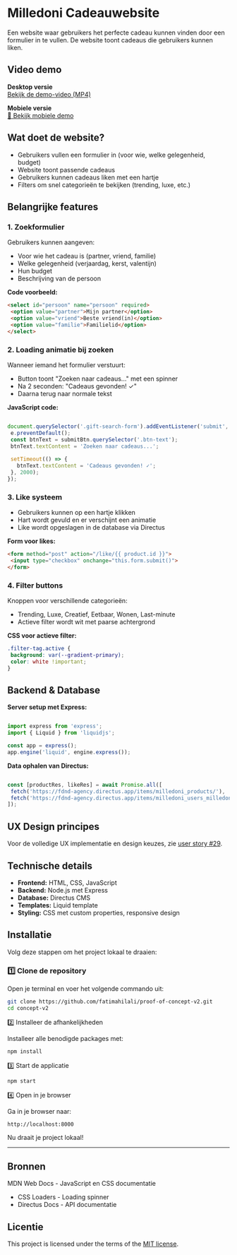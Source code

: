 # Milledoni  Cadeauwebsite

Een website waar gebruikers het perfecte cadeau kunnen vinden door een formulier in te vullen. De website toont cadeaus die gebruikers kunnen liken.

## Video demo

**Desktop versie**  
 [Bekijk de demo-video (MP4)](./public/assets/images/video.mp4)


**Mobiele versie**  
[📱 Bekijk mobiele demo](vid.mp4)

## Wat doet de website?

- Gebruikers vullen een formulier in (voor wie, welke gelegenheid, budget)
- Website toont passende cadeaus  
- Gebruikers kunnen cadeaus liken met een hartje
- Filters om snel categorieën te bekijken (trending, luxe, etc.)

## Belangrijke features

### 1. Zoekformulier

Gebruikers kunnen aangeven:

- Voor wie het cadeau is (partner, vriend, familie)
- Welke gelegenheid (verjaardag, kerst, valentijn)
- Hun budget
- Beschrijving van de persoon

**Code voorbeeld:**

```html
<select id="persoon" name="persoon" required>
 <option value="partner">Mijn partner</option>
 <option value="vriend">Beste vriend(in)</option>
 <option value="familie">Familielid</option>
</select>

```

### 2. Loading animatie bij zoeken

Wanneer iemand het formulier verstuurt:

- Button toont "Zoeken naar cadeaus..." met een spinner
- Na 2 seconden: "Cadeaus gevonden! ✓"
- Daarna terug naar normale tekst

**JavaScript code:**

```javascript

document.querySelector('.gift-search-form').addEventListener('submit', function(e) {
 e.preventDefault();
 const btnText = submitBtn.querySelector('.btn-text');
 btnText.textContent = 'Zoeken naar cadeaus...';
 
 setTimeout(() => {
   btnText.textContent = 'Cadeaus gevonden! ✓';
 }, 2000);
});
```

### 3. Like systeem

- Gebruikers kunnen op een hartje klikken
- Hart wordt gevuld en er verschijnt een animatie
- Like wordt opgeslagen in de database via Directus

**Form voor likes:**

```html
<form method="post" action="/like/{{ product.id }}">
 <input type="checkbox" onchange="this.form.submit()">
</form>

```

### 4. Filter buttons

Knoppen voor verschillende categorieën:

- Trending, Luxe, Creatief, Eetbaar, Wonen, Last-minute
- Actieve filter wordt wit met paarse achtergrond

**CSS voor actieve filter:**

```css
.filter-tag.active {
 background: var(--gradient-primary);
 color: white !important;
}
```

## Backend & Database

**Server setup met Express:**

```javascript

import express from 'express';
import { Liquid } from 'liquidjs';

const app = express();
app.engine('liquid', engine.express());
```

**Data ophalen van Directus:**

```javascript

const [productRes, likeRes] = await Promise.all([
 fetch('https://fdnd-agency.directus.app/items/milledoni_products/'),
 fetch('https://fdnd-agency.directus.app/items/milledoni_users_milledoni_products_1/')
]);
```

## UX Design principes

Voor de volledige UX implementatie en design keuzes, zie [user story #29](https://github.com/users/fatimahilali/projects/17/views/1?pane=issue&itemId=124535275&issue=fatimahilali%7Cproof-of-concept-v2%7C29).

## Technische details

- **Frontend:** HTML, CSS, JavaScript
- **Backend:** Node.js met Express
- **Database:** Directus CMS
- **Templates:** Liquid template
- **Styling:** CSS met custom properties, responsive design

## Installatie

Volg deze stappen om het project lokaal te draaien:

### 1️⃣ Clone de repository

Open je terminal en voer het volgende commando uit:

```bash
git clone https://github.com/fatimahilali/proof-of-concept-v2.git
cd concept-v2

```

2️⃣ Installeer de afhankelijkheden

Installeer alle benodigde packages met:

```bash
npm install
```

3️⃣ Start de applicatie

```bash
npm start
```

4️⃣ Open in je browser

Ga in je browser naar:

```bash
http://localhost:8000
```

Nu draait je project lokaal!

---

## Bronnen

MDN Web Docs - JavaScript en CSS documentatie

- CSS Loaders - Loading spinner
- Directus Docs - API documentatie

## Licentie

This project is licensed under the terms of the [MIT license](./LICENSE).
